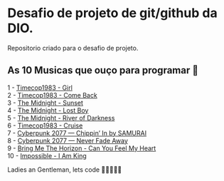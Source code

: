 # Desafio de projeto de git/github da DIO.
Repositorio criado para o desafio de projeto.

## As 10 Musicas que ouço para programar 🎸 

1 - [Timecop1983 - Girl](https://www.youtube.com/watch?v=xveBtWwtgCM)<br>
2 - [Timecop1983 - Come Back](https://www.youtube.com/watch?v=DNwX1UbVUnU)<br>
3 - [The Midnight - Sunset](https://www.youtube.com/watch?v=URma_gu1aNE)<br>
4 - [The Midnight - Lost Boy](https://www.youtube.com/watch?v=7wvLqpWtTUU)<br>
5 - [The Midnight - River of Darkness](https://www.youtube.com/watch?v=7fVkMK7r3tQ)<br>
6 - [Timecop1983 - Cruise](https://www.youtube.com/watch?v=2R2OYAJxBQk)<br>
7 - [Cyberpunk 2077 — Chippin’ In by SAMURAI](https://www.youtube.com/watch?v=Igq3d6XA75Y)<br>
8 - [Cyberpunk 2077 — Never Fade Away](https://www.youtube.com/watch?v=P4bKZT_Eg4A)<br>
9 - [Bring Me The Horizon - Can You Feel My Heart](https://www.youtube.com/watch?v=QJJYpsA5tv8&list=RDEMOm55__28YOI6oF9yQBCgNA&index=13)<br>
10 - [Impossible - I Am King](https://www.youtube.com/watch?v=s9TIMDxTpcc)<br>

Ladies an Gentleman, lets code 🤘🏻🧑🏻‍💻 
